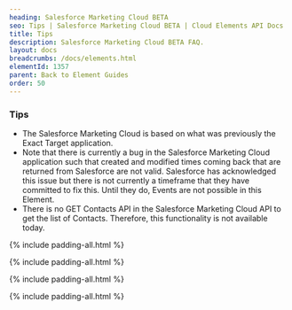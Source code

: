 ```yaml
---
heading: Salesforce Marketing Cloud BETA
seo: Tips | Salesforce Marketing Cloud BETA | Cloud Elements API Docs
title: Tips
description: Salesforce Marketing Cloud BETA FAQ.
layout: docs
breadcrumbs: /docs/elements.html
elementId: 1357
parent: Back to Element Guides
order: 50
---
```


### Tips

* The Salesforce Marketing Cloud is based on what was previously the Exact Target application.
* Note that there is currently a bug in the Salesforce Marketing Cloud application such that created and modified times coming back that are returned from Salesforce are not valid.  Salesforce has acknowledged this issue but there is not currently a timeframe that they have committed to fix this.   Until they do, Events are not possible in this Element.   
* There is no GET Contacts API in the Salesforce Marketing Cloud API to get the list of Contacts.  Therefore, this functionality is not available today.  


{% include padding-all.html %}

{% include padding-all.html %}

{% include padding-all.html %}

{% include padding-all.html %}
